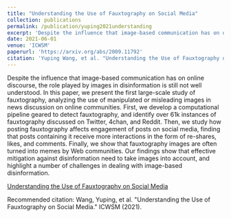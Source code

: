 ```yaml
---
title: "Understanding the Use of Fauxtography on Social Media"
collection: publications
permalink: /publication/yuping2021understanding
excerpt: 'Despite the influence that image-based communication has on online discourse, the role played by images in disinformation is still not well understood. In this paper, we present the first large-scale study of fauxtography, analyzing the use of manipulated or misleading images in news discussion on online communities. First, we develop a computational pipeline geared to detect fauxtography, and identify over 61k instances of fauxtography discussed on Twitter, 4chan, and Reddit. Then, we study how posting fauxtography affects engagement of posts on social media, finding that posts containing it receive more interactions in the form of re-shares, likes, and comments. Finally, we show that fauxtography images are often turned into memes by Web communities. Our findings show that effective mitigation against disinformation need to take images into account, and highlight a number of challenges in dealing with image-based disinformation.'
date: 2021-06-01
venue: 'ICWSM'
paperurl: 'https://arxiv.org/abs/2009.11792'
citation: 'Yuping Wang, et al. "Understanding the Use of Fauxtography on Social Media." ICWSM (2021).'
---
```

Despite the influence that image-based communication has on online discourse, the role played by images in disinformation is still not well understood. In this paper, we present the first large-scale study of fauxtography, analyzing the use of manipulated or misleading images in news discussion on online communities. First, we develop a computational pipeline geared to detect fauxtography, and identify over 61k instances of fauxtography discussed on Twitter, 4chan, and Reddit. Then, we study how posting fauxtography affects engagement of posts on social media, finding that posts containing it receive more interactions in the form of re-shares, likes, and comments. Finally, we show that fauxtography images are often turned into memes by Web communities. Our findings show that effective mitigation against disinformation need to take images into account, and highlight a number of challenges in dealing with image-based disinformation.

[Understanding the Use of Fauxtography on Social Media](https://arxiv.org/abs/2009.11792)

Recommended citation: Wang, Yuping, et al. "Understanding the Use of Fauxtography on Social Media." ICWSM (2021).
